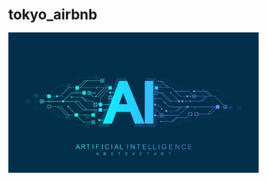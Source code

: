 # tokyo_airbnb

![image text](https://github.com/Factoria-F5-AI-Bootcamp-1-Edicion/tokyo_airbnb/blob/dev/logotipo-inteligencia-artificial.jpg)
